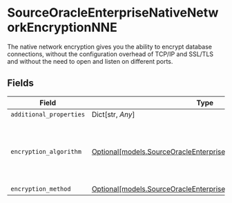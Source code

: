 # SourceOracleEnterpriseNativeNetworkEncryptionNNE

The native network encryption gives you the ability to encrypt database connections, without the configuration overhead of TCP/IP and SSL/TLS and without the need to open and listen on different ports.


## Fields

| Field                                                                                                                        | Type                                                                                                                         | Required                                                                                                                     | Description                                                                                                                  |
| ---------------------------------------------------------------------------------------------------------------------------- | ---------------------------------------------------------------------------------------------------------------------------- | ---------------------------------------------------------------------------------------------------------------------------- | ---------------------------------------------------------------------------------------------------------------------------- |
| `additional_properties`                                                                                                      | Dict[str, *Any*]                                                                                                             | :heavy_minus_sign:                                                                                                           | N/A                                                                                                                          |
| `encryption_algorithm`                                                                                                       | [Optional[models.SourceOracleEnterpriseEncryptionAlgorithm]](../models/sourceoracleenterpriseencryptionalgorithm.md)         | :heavy_minus_sign:                                                                                                           | This parameter defines what encryption algorithm is used.                                                                    |
| `encryption_method`                                                                                                          | [Optional[models.SourceOracleEnterpriseSchemasEncryptionMethod]](../models/sourceoracleenterpriseschemasencryptionmethod.md) | :heavy_minus_sign:                                                                                                           | N/A                                                                                                                          |